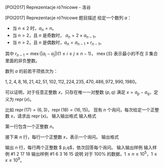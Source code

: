 



[POI2017] Reprezentacje ró?nicowe - 洛谷














[POI2017] Reprezentacje ró?nicowe
题目描述
给定一个数列 $a$：
- 当 $n\le 2$ 时，$a_n=n$。
- 当 $n>2$，且 $n$ 是奇数时， $a_n=2\times a_{n-1}$。
- 当 $n>2$，且 $n$ 是偶数时，$a_n=a_{n-1}+r_{n-1}$。

其中 $r_{n-1}= \operatorname{mex}(|a_i-a_j|)(1\le i\le j\le n-1)$， $\operatorname{mex} \left\{ S\right\}$ 表示最小的不在 $S$ 集合里面的非负整数。

数列 $a$ 的前若干项依次为：

$1,2,4,8,16,21,42,51,102,112,224,235,470,486,972,990,1980$。

可以证明，对于任意正整数 $x$，只存在唯一一对整数 $(p,q)$ 满足 $x=a_p-a_q$，定义为 $\operatorname{repr}(x)$。

比如 $\operatorname{repr}(17)=(6,3)$，$\operatorname{repr}(18)=(16,15)$。
现有 $n$ 个询问，每次给定一个正整数 $x$，请求出 $\operatorname{repr}(x)$。
输入输出格式
输入格式

第一行包含一个正整数 $n$。

接下来 $n$ 行，每行一个正整数 $x$，表示一个询问。
输出格式

输出 $n$ 行，每行两个正整数 $ p,q$，依次回答每个询问。
输入输出样例
输入样例 #1
2
17
18
输出样例 #1
6 3
16 15
说明
对于 $100\%$ 的数据，$1\le n\le 10^5$，$1\le x\le 10^9$。






